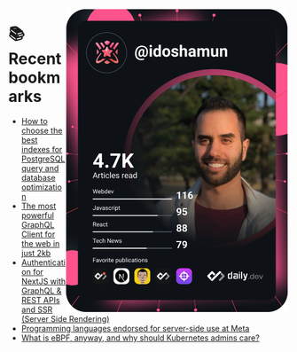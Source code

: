 <a href="https://app.daily.dev/idoshamun"><img src="https://raw.githubusercontent.com/idoshamun/idoshamun/devcard/devcard.svg" align='right' width="400" alt="Ido Shamun's Dev Card"/></a>

# 📚 Recent bookmarks
<!-- BOOKMARKS:START -->
- [How to choose the best indexes for PostgreSQL query and database optimization](https://app.daily.dev/posts/TfQEP4-Cx?utm_source=rss&utm_medium=bookmarks&utm_campaign=28849d86070e4c099c877ab6837c61f0)
- [The most powerful GraphQL Client for the web in just 2kb](https://app.daily.dev/posts/28UB9c_d1?utm_source=rss&utm_medium=bookmarks&utm_campaign=28849d86070e4c099c877ab6837c61f0)
- [Authentication for NextJS with GraphQL &amp; REST APIs and SSR &lpar;Server Side Rendering&rpar;](https://app.daily.dev/posts/XfqpLjpWg?utm_source=rss&utm_medium=bookmarks&utm_campaign=28849d86070e4c099c877ab6837c61f0)
- [Programming languages endorsed for server-side use at Meta](https://app.daily.dev/posts/3KujA7o_s?utm_source=rss&utm_medium=bookmarks&utm_campaign=28849d86070e4c099c877ab6837c61f0)
- [What is eBPF, anyway, and why should Kubernetes admins care?](https://app.daily.dev/posts/aahCX43at?utm_source=rss&utm_medium=bookmarks&utm_campaign=28849d86070e4c099c877ab6837c61f0)
<!-- BOOKMARKS:END -->
